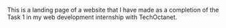 This is a landing page of a website that I have made as a completion of the Task 1 in my web development internship with TechOctanet.
